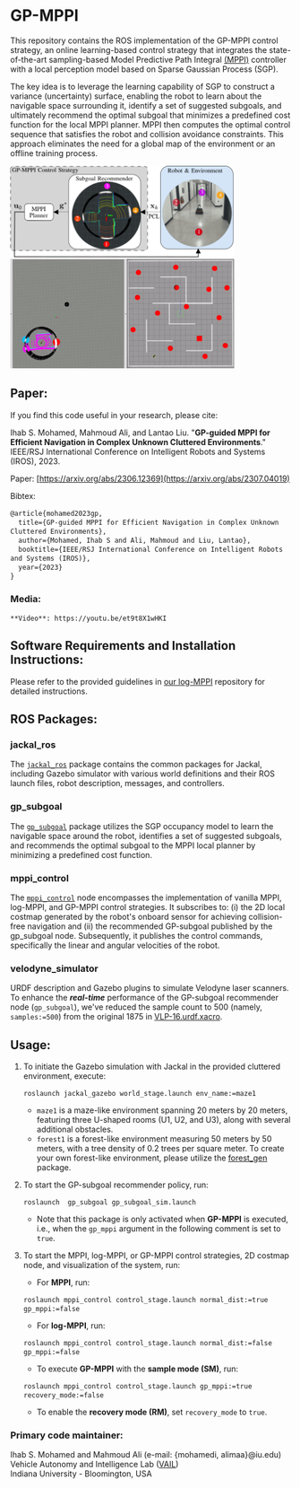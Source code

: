 # GP-MPPI

This repository contains the ROS implementation of the GP-MPPI control strategy, an online learning-based control strategy that integrates the state-of-the-art sampling-based Model Predictive Path Integral [(MPPI)](https://arc.aiaa.org/doi/pdf/10.2514/1.G001921) controller with a local perception model based on Sparse Gaussian Process (SGP).

The key idea is to leverage the learning capability of SGP to construct a variance (uncertainty) surface, enabling the robot to learn about the navigable space surrounding it, identify a set of suggested subgoals, and ultimately recommend the optimal subgoal that minimizes a predefined cost function for the local MPPI planner. MPPI then computes the optimal control sequence that satisfies the robot and collision avoidance constraints. This approach eliminates the need for a global map of the environment or an offline training process.

<img src="media/GP-MPPI-Architecture.png" alt="GP-MPPI-Architecture" width="400"> <img src="media/MU1_SM_T2_2x.gif" alt="Maze 1, Sample Mode (SM)" width="400">

## Paper:

If you find this code useful in your research, please cite:

Ihab S. Mohamed, Mahmoud Ali, and Lantao Liu. "**GP-guided MPPI for Efficient Navigation in Complex Unknown Cluttered Environments**." IEEE/RSJ International Conference on Intelligent Robots and Systems (IROS), 2023.

Paper: [https://arxiv.org/abs/2306.12369](https://arxiv.org/abs/2307.04019)

Bibtex:
```
@article{mohamed2023gp,
  title={GP-guided MPPI for Efficient Navigation in Complex Unknown Cluttered Environments},
  author={Mohamed, Ihab S and Ali, Mahmoud and Liu, Lantao},
  booktitle={IEEE/RSJ International Conference on Intelligent Robots and Systems (IROS)},
  year={2023}
}
```

### Media:
	**Video**: https://youtu.be/et9t8X1wHKI

## Software Requirements and Installation Instructions:
 Please refer to the provided guidelines in [our log-MPPI](https://github.com/IhabMohamed/log-MPPI_ros#software-requirements) repository for detailed instructions. 

## ROS Packages:

### jackal_ros
The [`jackal_ros`](https://github.com/IhabMohamed/GP-MPPI/tree/main/jackal_ros) package contains the common packages for Jackal, including Gazebo simulator with various world definitions and their ROS launch files, robot description, messages, and controllers. 

### gp_subgoal
The [`gp_subgoal`](https://github.com/IhabMohamed/GP-MPPI/tree/main/gp_subgoal) package utilizes the SGP occupancy model to learn the navigable space around the robot, identifies a set of suggested subgoals, and recommends the optimal subgoal to the MPPI local planner by minimizing a predefined cost function.

### mppi_control
The [`mppi_control`](https://github.com/IhabMohamed/GP-MPPI/tree/main/mppi_control) node encompasses the implementation of vanilla MPPI, log-MPPI, and GP-MPPI control strategies. It subscribes to: (i) the 2D local costmap generated by the robot's onboard sensor for achieving collision-free navigation and (ii) the recommended GP-subgoal published by the gp_subgoal node. Subsequently, it publishes the control commands, specifically the linear and angular velocities of the robot.

### velodyne_simulator
URDF description and Gazebo plugins to simulate Velodyne laser scanners. To enhance the **_real-time_** performance of the GP-subgoal recommender node (`gp_subgoal`), we've reduced the sample count to 500 (namely, `samples:=500`) from the original 1875 in [VLP-16.urdf.xacro](https://github.com/IhabMohamed/GP-MPPI/blob/b7faf0006f1730d14fbecce75b2f87f48c5e7671/velodyne_simulator/velodyne_description/urdf/VLP-16.urdf.xacro#L16).

## Usage: 
1. To initiate the Gazebo simulation with Jackal in the provided cluttered environment, execute:
	```
	roslaunch jackal_gazebo world_stage.launch env_name:=maze1
	```
 	* `maze1` is a maze-like environment spanning 20 meters by 20 meters, featuring three U-shaped rooms (U1, U2, and U3), along with several additional obstacles.
 	* `forest1` is a forest-like environment measuring 50 meters by 50 meters, with a tree density of 0.2 trees per square meter. To create your own forest-like environment, please utilize the [forest_gen](https://github.com/ethz-asl/forest_gen) package.

2. To start the GP-subgoal recommender policy, run:
	```
 	roslaunch  gp_subgoal gp_subgoal_sim.launch
 	```
 	* Note that this package is only activated when **GP-MPPI** is executed, i.e., when the `gp_mppi` argument in the following comment is set to `true`.

4. To start the MPPI, log-MPPI, or GP-MPPI control strategies, 2D costmap node, and visualization of the system, run:
 	* For **MPPI**, run:
	```
	roslaunch mppi_control control_stage.launch normal_dist:=true gp_mppi:=false
	```
	* For **log-MPPI**, run:
	```
	roslaunch mppi_control control_stage.launch normal_dist:=false gp_mppi:=false
	```
 	* To execute **GP-MPPI** with the **sample mode (SM)**, run: 
	```
	roslaunch mppi_control control_stage.launch gp_mppi:=true recovery_mode:=false
	```
 
	* To enable the **recovery mode (RM)**, set `recovery_mode` to `true`.

### Primary code maintainer:
Ihab S. Mohamed and Mahmoud Ali (e-mail: {mohamedi, alimaa}@iu.edu)\
Vehicle Autonomy and Intelligence Lab ([VAIL](https://vail.sice.indiana.edu/))\
Indiana University - Bloomington, USA


